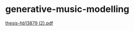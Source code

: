 # generative-music-modelling
[thesis-hb13879 (2).pdf](https://github.com/hb13879-p/generative-music-modelling/files/7869308/thesis-hb13879.2.pdf)
